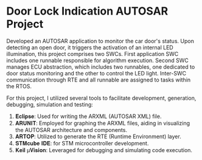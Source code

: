 # Door Lock Indication AUTOSAR Project

Developed an AUTOSAR application to monitor the car door's status. Upon detecting an open door, it triggers the activation of an internal LED illumination, this project comprises two SWCs.
First application SWC includes one runnable responsible for algorithm execution.
Second SWC manages ECU abstraction, which includes two runnables, one dedicated to door status monitoring and the other to control the LED light.
Inter-SWC communication through RTE and all runnable are assigned to tasks within the RTOS.

For this project, I utilized several tools to facilitate development, generation, debugging, simulation and testing:
1. 𝐄𝐜𝐥𝐢𝐩𝐬𝐞: Used for writing the ARXML (AUTOSAR XML) file.
2. 𝐀𝐑𝐔𝐍𝐈𝐓: Employed for graphing the ARXML files, aiding in visualizing the AUTOSAR architecture and components.
3. 𝐀𝐑𝐓𝐎𝐏: Utilized to generate the RTE (Runtime Environment) layer.
4. 𝐒𝐓𝐌𝐜𝐮𝐛𝐞 𝐈𝐃𝐄: for STM microcontroller development.
5. 𝐊𝐞𝐢𝐥 µ𝐕𝐢𝐬𝐢𝐨𝐧: Leveraged for debugging and simulating code execution.

